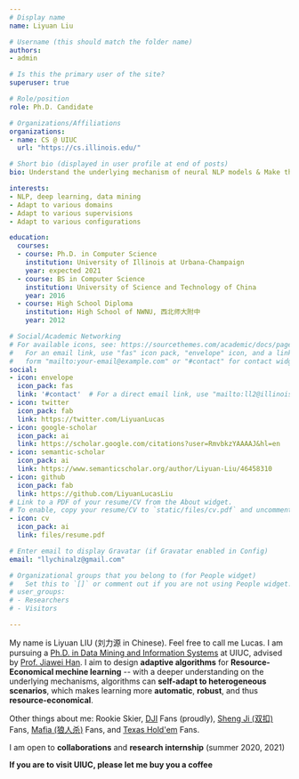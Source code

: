 ```yaml
---
# Display name
name: Liyuan Liu

# Username (this should match the folder name)
authors:
- admin

# Is this the primary user of the site?
superuser: true

# Role/position
role: Ph.D. Candidate 

# Organizations/Affiliations
organizations:
- name: CS @ UIUC
  url: "https://cs.illinois.edu/"

# Short bio (displayed in user profile at end of posts)
bio: Understand the underlying mechanism of neural NLP models & Make the training more automatic, robust, and thus more resource-economical. }.

interests:
- NLP, deep learning, data mining
- Adapt to various domains
- Adapt to various supervisions
- Adapt to various configurations

education:
  courses:
  - course: Ph.D. in Computer Science
    institution: University of Illinois at Urbana-Champaign
    year: expected 2021
  - course: BS in Computer Science
    institution: University of Science and Technology of China
    year: 2016
  - course: High School Diploma
    institution: High School of NWNU, 西北师大附中
    year: 2012

# Social/Academic Networking
# For available icons, see: https://sourcethemes.com/academic/docs/page-builder/#icons
#   For an email link, use "fas" icon pack, "envelope" icon, and a link in the
#   form "mailto:your-email@example.com" or "#contact" for contact widget.
social:
- icon: envelope
  icon_pack: fas
  link: '#contact'  # For a direct email link, use "mailto:ll2@illinois.edu".
- icon: twitter
  icon_pack: fab
  link: https://twitter.com/LiyuanLucas
- icon: google-scholar
  icon_pack: ai
  link: https://scholar.google.com/citations?user=RmvbkzYAAAAJ&hl=en
- icon: semantic-scholar
  icon_pack: ai
  link: https://www.semanticscholar.org/author/Liyuan-Liu/46458310
- icon: github
  icon_pack: fab
  link: https://github.com/LiyuanLucasLiu
# Link to a PDF of your resume/CV from the About widget.
# To enable, copy your resume/CV to `static/files/cv.pdf` and uncomment the lines below.
- icon: cv
  icon_pack: ai
  link: files/resume.pdf

# Enter email to display Gravatar (if Gravatar enabled in Config)
email: "llychinalz@gmail.com"

# Organizational groups that you belong to (for People widget)
#   Set this to `[]` or comment out if you are not using People widget.
# user_groups:
# - Researchers
# - Visitors

---
```

My name is Liyuan LIU (刘力源 in Chinese). Feel free to call me Lucas. I am pursuing a [Ph.D. in Data Mining and Information Systems](http://dm1.cs.uiuc.edu/) at UIUC, advised by [Prof. Jiawei Han](http://hanj.cs.illinois.edu/). I aim to design **adaptive algorithms** for **Resource-Economical mechine learning** -- with a deeper understanding on the underlying mechanisms, algorithms can **self-adapt to heterogeneous scenarios**, which makes learning more **automatic**, **robust**, and thus **resource-economical**.

Other things about me: Rookie Skier, [DJI](https://www.wikiwand.com/en/DJI) Fans (proudly), [Sheng Ji (双扣)](https://www.wikiwand.com/en/Sheng_ji) Fans, [Mafia (狼人杀)](https://www.wikiwand.com/en/Werewolf_(social_deduction_game)) Fans, and [Texas Hold'em](https://www.wikiwand.com/en/Texas_hold_%27em) Fans.  

I am open to **collaborations** and **research internship** (summer 2020, 2021)

**If you are to visit UIUC, please let me buy you a coffee <i class="far fa-smile-wink"></i>**
